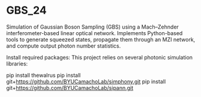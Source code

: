 # GBS_24
Simulation of Gaussian Boson Sampling (GBS) using a Mach–Zehnder interferometer-based linear optical network. Implements Python-based tools to generate squeezed states, propagate them through an MZI network, and compute output photon number statistics.




Install required packages:
This project relies on several photonic simulation libraries:

pip install thewalrus
pip install git+https://github.com/BYUCamachoLab/simphony.git
pip install git+https://github.com/BYUCamachoLab/sipann.git
